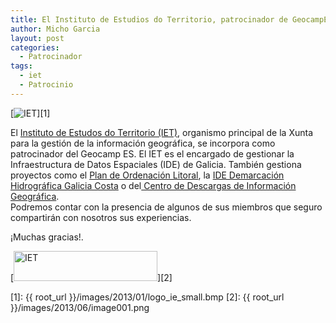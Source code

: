```yaml
---
title: El Instituto de Estudios do Territorio, patrocinador de GeocampES
author: Micho Garcia
layout: post
categories:
  - Patrocinador
tags:
  - iet
  - Patrocinio
---
```

[<img src="{{ root_url }}/images/2013/01/logo_ie_small.bmp" alt="IET" class="aligncenter size-medium wp-image-340" />][1]

El <a title="IET" href="http://sitga.xunta.es/sitganet/" target="_blank">Instituto de Estudos do Territorio (IET)</a>, organismo principal de la Xunta para la gestión de la información geográfica, se incorpora como patrocinador del Geocamp ES. El IET es el encargado de gestionar la Infraestructura de Datos Espaciales (IDE) de Galicia. También gestiona proyectos como el <a title="POL" href="http://sitga.xunta.es/sitganet/catalogo/inicio.html?lang=gl" target="_blank">Plan de Ordenación Litoral</a>, la <a title="DHGC" href="http://visorgis.cmati.xunta.es/dhgc/" target="_blank">IDE Demarcación Hidrográfica Galicia Costa</a> o del<a title="CDIX" href="http://visorgis.cmati.xunta.es/cdix/mapa.html" target="_blank"> Centro de Descargas de Información Geográfica</a>.  
Podremos contar con la presencia de algunos de sus miembros que seguro compartirán con nosotros sus experiencias.

¡Muchas gracias!.

[<img class="aligncenter size-full wp-image-323" alt="IET" src="{{ root_url }}/images/2013/06/image001.png" width="230" height="48" />][2]

 [1]: {{ root_url }}/images/2013/01/logo_ie_small.bmp
 [2]: {{ root_url }}/images/2013/06/image001.png
